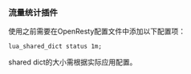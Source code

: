 ### 流量统计插件

使用之前需要在OpenResty配置文件中添加以下配置项：

```
lua_shared_dict status 1m;
```

shared dict的大小需根据实际应用配置。

